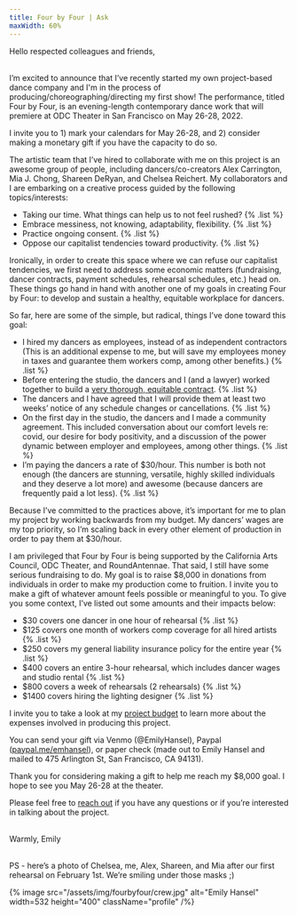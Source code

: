 ```yaml
---
title: Four by Four | Ask
maxWidth: 60%
---
```


Hello respected colleagues and friends,

\
I’m excited to announce that I’ve recently started my own project-based dance company and I'm in the process of producing/choreographing/directing my first show! The performance, titled Four by Four, is an evening-length contemporary dance work that will premiere at ODC Theater in San Francisco on May 26-28, 2022.

I invite you to 1) mark your calendars for May 26-28, and 2) consider making a monetary gift if you have the capacity to do so.

The artistic team that I’ve hired to collaborate with me on this project is an awesome group of people, including dancers/co-creators Alex Carrington, Mia J. Chong, Shareen DeRyan, and Chelsea Reichert. My collaborators and I are embarking on a creative process guided by the following topics/interests:

- Taking our time. What things can help us to not feel rushed? {% .list %}
- Embrace messiness, not knowing, adaptability, flexibility. {% .list %}
- Practice ongoing consent. {% .list %}
- Oppose our capitalist tendencies toward productivity. {% .list %}

Ironically, in order to create this space where we can refuse our capitalist tendencies, we first need to address some economic matters (fundraising, dancer contracts, payment schedules, rehearsal schedules, etc.) head on. These things go hand in hand with another one of my goals in creating Four by Four: to develop and sustain a healthy, equitable workplace for dancers.

So far, here are some of the simple, but radical, things I’ve done toward this goal:

- I hired my dancers as employees, instead of as independent contractors (This is an additional expense to me, but will save my employees money in taxes and guarantee them workers comp, among other benefits.) {% .list %}
- Before entering the studio, the dancers and I (and a lawyer) worked together to build a [very thorough, equitable contract](https://blog.lifeasamoderndancer.com/2022/01/empowering-dancers-through-contracts-by-emily-hansel.html?fbclid=IwAR2d_1haXWJeZIxWXmo9asR2yZjEic7N5XRv-tq4jWD4nX1DanoIIwM-R6M). {% .list %}
- The dancers and I have agreed that I will provide them at least two weeks’ notice of any schedule changes or cancellations. {% .list %}
- On the first day in the studio, the dancers and I made a community agreement. This included conversation about our comfort levels re: covid, our desire for body positivity, and a discussion of the power dynamic between employer and employees, among other things. {% .list %}
- I’m paying the dancers a rate of $30/hour. This number is both not enough (the dancers are stunning, versatile, highly skilled individuals and they deserve a lot more) and awesome (because dancers are frequently paid a lot less). {% .list %}

Because I’ve committed to the practices above, it’s important for me to plan my project by working backwards from my budget. My dancers’ wages are my top priority, so I’m scaling back in every other element of production in order to pay them at $30/hour.

I am privileged that Four by Four is being supported by the California Arts Council, ODC Theater, and RoundAntennae. That said, I still have some serious fundraising to do. My goal is to raise $8,000 in donations from individuals in order to make my production come to fruition. I invite you to make a gift of whatever amount feels possible or meaningful to you. To give you some context, I’ve listed out some amounts and their impacts below:

- $30 covers one dancer in one hour of rehearsal {% .list %}
- $125 covers one month of workers comp coverage for all hired artists {% .list %}
- $250 covers my general liability insurance policy for the entire year {% .list %}
- $400 covers an entire 3-hour rehearsal, which includes dancer wages and studio rental {% .list %}
- $800 covers a week of rehearsals (2 rehearsals) {% .list %}
- $1400 covers hiring the lighting designer {% .list %}

I invite you to take a look at my [project budget](https://docs.google.com/spreadsheets/d/17Y3JT9glywDPLDD9cYtv2FwYSViGZLAsBNb8fDeneYM/edit?usp=sharing) to learn more about the expenses involved in producing this project.

You can send your gift via Venmo (@EmilyHansel), Paypal ([paypal.me/emhansel](http://paypal.me/emhansel)), or paper check (made out to Emily Hansel and mailed to 475 Arlington St, San Francisco, CA 94131).

Thank you for considering making a gift to help me reach my $8,000 goal. I hope to see you May 26-28 at the theater.

Please feel free to [reach out](mailto:emily@emilyhansel.me) if you have any questions or if you’re interested in talking about the project.

\
Warmly,
Emily

\
PS - here’s a photo of Chelsea, me, Alex, Shareen, and Mia after our first rehearsal on February 1st. We’re smiling under those masks ;)

{% image src="/assets/img/fourbyfour/crew.jpg" alt="Emily Hansel" width=532 height="400" className="profile" /%}
